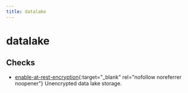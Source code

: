 ```yaml
---
title: datalake
---
```


# datalake

## Checks


- [enable-at-rest-encryption](enable-at-rest-encryption){:target="_blank" rel="nofollow noreferrer noopener"} Unencrypted data lake storage.



